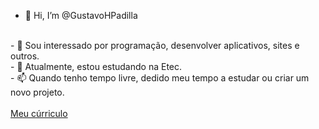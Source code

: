 - 👋 Hi, I’m @GustavoHPadilla
<br>
- 👀 Sou interessado por programação, desenvolver aplicativos, sites e outros.<br>
- 🌱 Atualmente, estou estudando na Etec.<br>
- 📫 Quando tenho tempo livre, dedido meu tempo a estudar ou criar um novo projeto.<br>
<br>
<a href="https://drive.google.com/file/d/1SoW1E4zCqV4Y-Vbburx5i5LmoGJ3H_SZ/view?usp=share_link">Meu cúrriculo</a>
